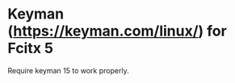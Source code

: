 Keyman (https://keyman.com/linux/) for Fcitx 5
==============================================================================
Require keyman 15 to work properly.
